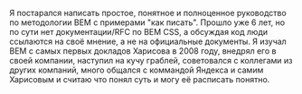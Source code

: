 Я постарался написать простое, понятное и полноценное руководство по методологии BEM с примерами "как писать". Прошло уже 6 лет, но по сути нет документации/RFC по BEM CSS, а обсуждая код люди ссылаются на своё мнение, а не на официальные документы. Я изучал BEM с самых первых докладов Харисова в 2008 году, внедрял его в своей компании, наступил на кучу граблей, советовался с коллегами из других компаний, много общался с коммандой Яндекса и самим Харисовым и считаю что понял суть и могу её расписать понятно.
